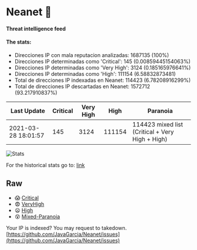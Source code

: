 # Neanet :hocho:
#### Threat intelligence feed
#### The stats:

- Direcciones IP con mala reputacion analizadas: 1687135 (100%)
- Direcciones IP determinadas como 'Critical':  145 (0.00859445154063%)
- Direcciones IP determinadas como 'Very High':  3124 (0.185165976641%)
- Direcciones IP determinadas como 'High':  111154 (6.58832873481)
- Total de direcciones IP indexadas en Neanet:  114423 (6.78208916299%)
- Total de direcciones IP descartadas en Neanet:  1572712 (93.217910837%)

| Last Update | Critical | Very High | High | Paranoia |
| --- | --- | --- | --- | --- |
| 2021-03-28 18:01:57 | 145 | 3124 | 111154 | 114423 mixed list (Critical + Very High + High)|

![Stats](https://docs.google.com/spreadsheets/d/e/2PACX-1vSnaNMIXVabIpDJjufMlzH7poXnshF3mgd8Is1g9ytUEzVsP5my4Trn8f-xkoLLQ38xpL3HtmUexLo6/pubchart?oid=501124687&format=image)

For the historical stats go to: [link](/stats.csv)
## Raw
- :scream: [Critical](https://raw.githubusercontent.com/JavaGarcia/Neanet/master/blacklists/neanet_critical.txt)
- :fearful: [VeryHigh](https://raw.githubusercontent.com/JavaGarcia/Neanet/master/blacklists/neanet_veryHigh.txtt)
- :frowning: [High](https://raw.githubusercontent.com/JavaGarcia/Neanet/master/blacklists/neanet_high.txt)
- :dizzy_face: [Mixed-Paranoia](https://raw.githubusercontent.com/JavaGarcia/Neanet/master/blacklists/neanet_all.txt)


Your IP is indexed? You may request to takedown. [https://github.com/JavaGarcia/Neanet/issues](https://github.com/JavaGarcia/Neanet/issues)





































































































































































































































































































































































































































































































































































































































































































































































































































































































































































































































































































































































































































































































































































































































































































































































































































































































































































































































































































































































































































































































































































































































































































































































































































































































































































































































































































































































































































































































































































































































































































































































































































































































































































































































































































































































































































































































































































































































































































































































































































































































































































































































































































































































































































































































































































































































































































































































































































































































































































































































































































































































































































































































































































































